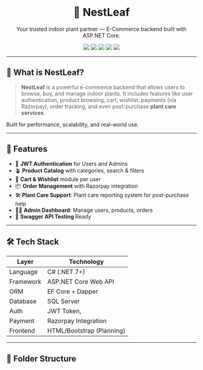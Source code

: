 <h1 align="center">🌿 NestLeaf</h1>
<p align="center">
  Your trusted indoor plant partner — E-Commerce backend built with ASP.NET Core.
</p>

<p align="center">
  <img src="https://img.shields.io/badge/ASP.NET%20Core-Backend-blue?logo=dotnet" />
  <img src="https://img.shields.io/badge/Dapper-ORM-green" />
  <img src="https://img.shields.io/badge/EF%20Core-Hybrid-blueviolet" />
  <img src="https://img.shields.io/badge/Payments-Razorpay-important" />
  <img src="https://img.shields.io/badge/License-MIT-lightgrey" />
</p>

---

## 🌱 What is NestLeaf?

> **NestLeaf** is a powerful e-commerce backend that allows users to browse, buy, and manage indoor plants. It includes features like user authentication, product browsing, cart, wishlist, payments (via Razorpay), order tracking, and even post-purchase **plant care services**.

Built for performance, scalability, and real-world use.

---

## 🚀 Features

- 🔐 **JWT Authentication** for Users and Admins
- 🪴 **Product Catalog** with categories, search & filters
- 🛒 **Cart & Wishlist** module per user
- 📦 **Order Management** with Razorpay integration
- 🛠 **Plant Care Support**:  Plant care reporting system for post-purchase help
- 👨‍💼 **Admin Dashboard**: Manage users, products, orders
- 💬 **Swagger API Testing** Ready

---

## 🛠 Tech Stack

| Layer        | Technology           |
|--------------|----------------------|
| Language     | C# (.NET 7+)         |
| Framework    | ASP.NET Core Web API |
| ORM          | EF Core + Dapper     |
| Database     | SQL Server           |
| Auth         | JWT Token,           |
| Payment      | Razorpay Integration |
| Frontend     | HTML/Bootstrap (Planning) |

---

## 📂 Folder Structure

